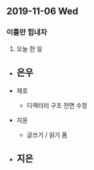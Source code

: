 ## 2019-11-06 Wed
### 이틀만 힘내자

1. 오늘 한 일
- 은우
    - 

- 재호
    - 디렉터리 구조 전면 수정

- 지윤
  - 글쓰기 / 읽기 폼

- 지은
  - 
